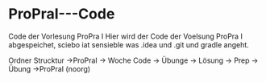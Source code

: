 # ProPraI---Code
Code der Vorlesung ProPra I
Hier wird der Code der Voelsung ProPra I abgespeichet, sciebo iat sensieble was .idea und .git und gradle angeht.

Ordner Strucktur
->ProPraI
  -> Woche Code
  -> Übunge
    -> Lösung
    -> Prep
    -> Übung
->ProPraI (noorg)
